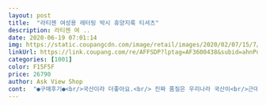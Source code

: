 ```yaml
---
layout: post 
title:  "라티젠 여성용 레터링 박시 휴양지룩 티셔츠" 
description: 라티젠 여 ..
date: 2020-06-19 07:01:14 
img: https://static.coupangcdn.com/image/retail/images/2020/02/07/15/7/7a8dc356-8326-4712-8e79-79b04266a03b.jpg 
linkUrl: https://link.coupang.com/re/AFFSDP?lptag=AF3600438&subid=ahnPublicAsk&pageKey=1343368070&itemId=2370794076&vendorItemId=70691493428&traceid=V0-113-dbc621b25af1baa0 
categories: [1001] 
color: F15F5F 
price: 26790 
author: Ask View Shop 
cont:  "●구매후기●<br/>국산이라 더좋아요.<br/> 진짜 품질은 우리나라 국산이<br/>근데 맞아요! 루즈핏으로 너무 이쁩니당ㅎㅎ<br/>면은좋은데살짝두껍고목선이타이트해서 목선따라 날컷팅했더니 좀여유롭고 더멋스럽더라구요 레터링도선명하니이뿌고 박시하니 이쁩니다<br/>색이 이뻐서 Free사이즈여도 구매했어요ㅠㅠ<br/>원래 푸른색 좋아하긴 하는데 화이트가 깨끗해보이고<br/>잘 입을게용ㅎㅎ<br/>최고네요^^레드도 살까 고민중이에요<br/>평소 XL사이즈 입는데요.<br/>.<br/><br/>" 
---
```

